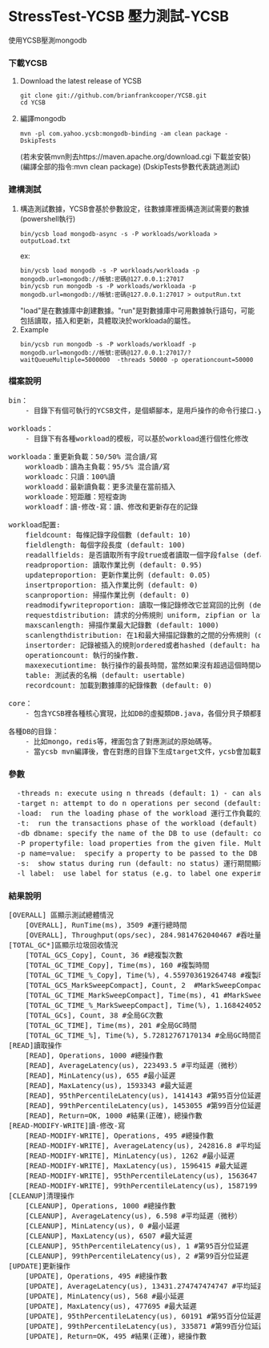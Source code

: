 # StressTest-YCSB 壓力測試-YCSB

使用YCSB壓測mongodb

### 下載YCSB 
<ol>
<li>Download the latest release of YCSB</li>
<pre><code>git clone git://github.com/brianfrankcooper/YCSB.git
cd YCSB
</code></pre>
<li>編譯mongodb
<pre><code>mvn -pl com.yahoo.ycsb:mongodb-binding -am clean package -DskipTests
</code></pre>
(若未安裝mvn則去https://maven.apache.org/download.cgi 下載並安裝)
(編譯全部的指令:mvn clean package)
(DskipTests參數代表跳過測試)
</li>
</ol>

### 建構測試
<ol>
<li>構造測試數據，YCSB會基於參數設定，往數據庫裡面構造測試需要的數據(powershell執行)
<pre><code>bin/ycsb load mongodb-async -s -P workloads/workloada > outputLoad.txt</code></pre>
ex:
<pre><code>bin/ycsb load mongodb -s -P workloads/workloada -p mongodb.url=mongodb://帳號:密碼@127.0.0.1:27017
bin/ycsb run mongodb -s -P workloads/workloada -p mongodb.url=mongodb://帳號:密碼@127.0.0.1:27017 > outputRun.txt
</code></pre>
"load"是在數據庫中創建數據。"run"是對數據庫中可用數據執行語句，可能包括讀取，插入和更新，具體取決於workloada的屬性。
</li>
<li>Example</li>
<pre><code>bin/ycsb run mongodb -s -P workloads/workloadf -p mongodb.url=mongodb://帳號:密碼@127.0.0.1:27017/?waitQueueMultiple=5000000  -threads 50000 -p operationcount=50000 
</code></pre>
</ol>

### 檔案說明

<pre>
bin：
	- 目錄下有個可執行的YCSB文件，是個蟒腳本，是用戶操作的命令行接口.ycsb主邏輯是：解析命令行，設置的java環境，加載Java的庫，封裝成可以執行的Java的命令，並執行

workloads：
	- 目錄下有各種workload的模板，可以基於workload進行個性化修改

workloada：重更新負載：50/50% 混合讀/寫
	workloadb：讀為主負載：95/5% 混合讀/寫
	workloadc：只讀：100%讀
	workloadd：最新讀負載：更多流量在當前插入
	workloade：短距離：短程查詢
	workloadf：讀-修改-寫：讀、修改和更新存在的記錄
		  
workload配置:
	fieldcount: 每條記錄字段個數 (default: 10)
	fieldlength: 每個字段長度 (default: 100)
	readallfields: 是否讀取所有字段true或者讀取一個字段false (default: true)
	readproportion: 讀取作業比例 (default: 0.95)
	updateproportion: 更新作業比例 (default: 0.05)
	insertproportion: 插入作業比例 (default: 0)
	scanproportion: 掃描作業比例 (default: 0)
	readmodifywriteproportion: 讀取一條記錄修改它並寫回的比例 (default: 0)
	requestdistribution: 請求的分佈規則 uniform, zipfian or latest (default: uniform)
	maxscanlength: 掃描作業最大記錄數 (default: 1000)
	scanlengthdistribution: 在1和最大掃描記錄數的之間的分佈規則 (default: uniform)
	insertorder: 記錄被插入的規則ordered或者hashed (default: hashed)
	operationcount: 執行的操作數.
	maxexecutiontime: 執行操作的最長時間，當然如果沒有超過這個時間以運行時間為主。
	table: 測試表的名稱 (default: usertable)
	recordcount: 加載到數據庫的紀錄條數 (default: 0)

core：
	- 包含YCSB裡各種核心實現，比如DB的虛擬類DB.java，各個分貝子類都要繼承該類;還有比如workload抽象類，如果我們要自定義workload實現也需要繼承該類

各種DB的目錄：
	- 比如mongo，redis等，裡面包含了對應測試的原始碼等。
	- 當ycsb mvn編譯後，會在對應的目錄下生成target文件，ycsb會加載對應target文件中的class
</pre>

### 參數
<pre>
  -threads n: execute using n threads (default: 1) - can also be specified as the "threadcount" property using -p 使用n個線程執行
  -target n: attempt to do n operations per second (default: unlimited) - can also be specified as the "target" property using -p 嘗試每秒行n次操作（默認值：無限制）
  -load:  run the loading phase of the workload 運行工作負載的加載階段
  -t:  run the transactions phase of the workload (default) 運行工作負載的事務階段（默認）
  -db dbname: specify the name of the DB to use (default: com.yahoo.ycsb.BasicDB) - can also be specified as the "db" property using -p 指定要使用的DB的名稱（默認值：com.yahoo.ycsb.BasicDB） - 也可以使用-p指定為“db”屬性
  -P propertyfile: load properties from the given file. Multiple files can be specified, and will be processed in the order specified 從給定文件加載屬性。 可以指定多個文件，並按指定的順序處理
  -p name=value:  specify a property to be passed to the DB and workloads;multiple properties can be specified, and override any values in the propertyfile 定要傳遞給DB和工作負載的屬性;可以指定多個屬性，並覆蓋屬性文件中的任何值
  -s:  show status during run (default: no status) 運行期間顯示狀態（默認值：無狀態）
  -l label:  use label for status (e.g. to label one experiment out of a whole batch) 使用標籤作為狀態（例如，標記整批中的一個實驗）
</pre>
### 結果說明
<pre>
[OVERALL] 區顯示測試總體情況
	[OVERALL], RunTime(ms), 3509 #運行總時間
	[OVERALL], Throughput(ops/sec), 284.9814762040467 #吞吐量，每秒操作數
[TOTAL_GC*]區顯示垃圾回收情況
	[TOTAL_GCS_Copy], Count, 36 #總複製次數
	[TOTAL_GC_TIME_Copy], Time(ms), 160 #複製時間
	[TOTAL_GC_TIME_%_Copy], Time(%), 4.559703619264748 #複製時間百分比
	[TOTAL_GCS_MarkSweepCompact], Count, 2  #MarkSweepCompact回收次數
	[TOTAL_GC_TIME_MarkSweepCompact], Time(ms), 41 #MarkSweepCompact回收時間
	[TOTAL_GC_TIME_%_MarkSweepCompact], Time(%), 1.1684240524365916 #MarkSweepCompact回收時間百分比
	[TOTAL_GCs], Count, 38 #全局GC次數
	[TOTAL_GC_TIME], Time(ms), 201 #全局GC時間
	[TOTAL_GC_TIME_%], Time(%), 5.72812767170134 #全局GC時間百分比
[READ]讀取操作
	[READ], Operations, 1000 #總操作數
	[READ], AverageLatency(us), 223493.5 #平均延遲（微秒）
	[READ], MinLatency(us), 655 #最小延遲
	[READ], MaxLatency(us), 1593343 #最大延遲
	[READ], 95thPercentileLatency(us), 1414143 #第95百分位延遲
	[READ], 99thPercentileLatency(us), 1453055 #第99百分位延遲
	[READ], Return=OK, 1000 #結果(正確)，總操作數
[READ-MODIFY-WRITE]讀-修改-寫
	[READ-MODIFY-WRITE], Operations, 495 #總操作數
	[READ-MODIFY-WRITE], AverageLatency(us), 242816.8 #平均延遲（微秒）
	[READ-MODIFY-WRITE], MinLatency(us), 1262 #最小延遲
	[READ-MODIFY-WRITE], MaxLatency(us), 1596415 #最大延遲
	[READ-MODIFY-WRITE], 95thPercentileLatency(us), 1563647 #第95百分位延遲
	[READ-MODIFY-WRITE], 99thPercentileLatency(us), 1587199 #第99百分位延遲
[CLEANUP]清理操作
	[CLEANUP], Operations, 1000 #總操作數
	[CLEANUP], AverageLatency(us), 6.598 #平均延遲（微秒）
	[CLEANUP], MinLatency(us), 0 #最小延遲
	[CLEANUP], MaxLatency(us), 6507 #最大延遲
	[CLEANUP], 95thPercentileLatency(us), 1 #第95百分位延遲
	[CLEANUP], 99thPercentileLatency(us), 2 #第99百分位延遲
[UPDATE]更新操作
	[UPDATE], Operations, 495 #總操作數
	[UPDATE], AverageLatency(us), 13431.274747474747 #平均延遲（微秒）
	[UPDATE], MinLatency(us), 568 #最小延遲
	[UPDATE], MaxLatency(us), 477695 #最大延遲
	[UPDATE], 95thPercentileLatency(us), 60191 #第95百分位延遲
	[UPDATE], 99thPercentileLatency(us), 335871 #第99百分位延遲
	[UPDATE], Return=OK, 495 #結果(正確)，總操作數
</pre>

